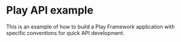 # Play API example

This is an example of how to build a Play Framework application with specific conventions for quick API development.

